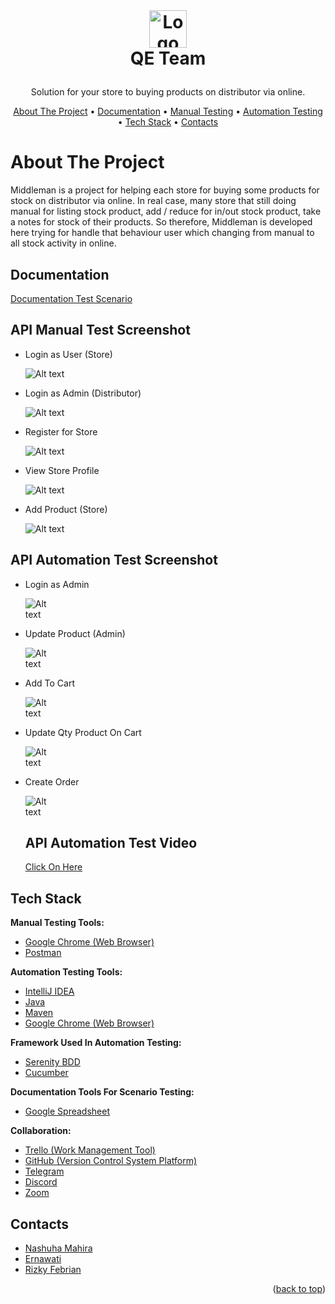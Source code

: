 <!-- LOGO -->
<br />
<h1>
<p align="center">
<a href="https://middleman-alta.vercel.app/auth/welcome">
  <img src="https://middleman-alta.vercel.app/_next/image?url=%2F_next%2Fstatic%2Fmedia%2Flogo.f4fa4ef1.png&w=640&q=75" alt="Logo" height="60">
  </a>
  <br>QE Team
</h1>
  <p align="center">
    Solution for your store to buying products on distributor via online.
    <br />
    </p>
</p>
<p align="center">
  <a href="#about-the-project">About The Project</a> •
  <a href="#documentation">Documentation</a> •
  <a href="#API-Manual-Test-Screenshot">Manual Testing</a> •
  <a href="#API-Automation-Test-Screenshot">Automation Testing</a> •
  <a href="#Tech-Stack">Tech Stack</a> •
  <a href="#Contacts">Contacts</a>
</p>  


# About The Project

Middleman is a project for helping each store for buying some products for stock on distributor via online. In real case, many store that still doing manual for listing stock product, add / reduce for in/out stock product, take a notes for stock of their products. So therefore, Middleman is developed here trying for handle that behaviour user which changing from manual to all stock activity in online.


## Documentation

[Documentation Test Scenario](https://docs.google.com/spreadsheets/d/1P6JTRV_uYcry817vJbE9zrrrI6YT64Fig3RpcpYo3WY/edit?usp=sharing)


## API Manual Test Screenshot

- Login as User (Store)

  <img
  src="https://github.com/rizkyfebriann/Testing-API-Capstone/blob/main/image/Login%20as%20Store.PNG"
  alt="Alt text"
  title="Login as Store"
  style="display: inline-block; margin: 0 auto; max-width: 150px">
  
- Login as Admin (Distributor)

  <img
  src="https://github.com/rizkyfebriann/Testing-API-Capstone/blob/main/image/Login%20as%20Admin.PNG"
  alt="Alt text"
  title="Login as Admin"
  style="display: inline-block; margin: 0 auto; max-width: 150px">
  
- Register for Store

  <img
  src="https://github.com/rizkyfebriann/Testing-API-Capstone/blob/main/image/Register%20as%20Store.PNG"
  alt="Alt text"
  title="Register for Store"
  style="display: inline-block; margin: 0 auto; max-width: 150px">
  
- View Store Profile

  <img
  src="https://github.com/rizkyfebriann/Testing-API-Capstone/blob/main/image/View%20Store%20Profile.PNG"
  alt="Alt text"
  title="View Store Profile"
  style="display: inline-block; margin: 0 auto; max-width: 150px"> 

- Add Product (Store)

  <img
  src="https://github.com/rizkyfebriann/Testing-API-Capstone/blob/main/image/Add%20Product%20(User).PNG"
  alt="Alt text"
  title="Add Product (Store)"
  style="display: inline-block; margin: 0 auto; max-width: 150px">  
  
  
## API Automation Test Screenshot

- Login as Admin

  <img
  src="https://github.com/rizkyfebriann/Testing-API-Capstone/blob/main/image/Automation%20Login%20Admin.PNG"
  alt="Alt text"
  title="Login as Admin"
  style="display: inline-block; margin: 0 auto; max-width: 50px">
  
- Update Product (Admin)

  <img
  src="https://github.com/rizkyfebriann/Testing-API-Capstone/blob/main/image/Admin%20Update%20product.PNG"
  alt="Alt text"
  title="Update Product (Admin)"
  style="display: inline-block; margin: 0 auto; max-width: 50px">  
  
- Add To Cart

  <img
  src="https://github.com/rizkyfebriann/Testing-API-Capstone/blob/main/image/automation%20API%20add%20to%20cart.PNG"
  alt="Alt text"
  title="Add To Cart"
  style="display: inline-block; margin: 0 auto; max-width: 50px">  
  
- Update Qty Product On Cart

  <img
  src="https://github.com/rizkyfebriann/Testing-API-Capstone/blob/main/image/Update%20cart%20automation.PNG"
  alt="Alt text"
  title="Update Qty Product On Cart"
  style="display: inline-block; margin: 0 auto; max-width: 50px">  
  
- Create Order

  <img
  src="https://github.com/rizkyfebriann/Testing-API-Capstone/blob/main/image/create%20order%20automation.PNG"
  alt="Alt text"
  title="Create Order"
  style="display: inline-block; margin: 0 auto; max-width: 50px">  
  
  
  ## API Automation Test Video
      
    [Click On Here](https://youtu.be/5J3eaXz9Wug)



## Tech Stack 

**Manual Testing Tools:**  
- [Google Chrome (Web Browser)](https://www.google.com/chrome/)
- [Postman](https://www.postman.com/)

**Automation Testing Tools:** 
- [IntelliJ IDEA](https://www.jetbrains.com/idea/)
- [Java](https://www.java.com/)
- [Maven](https://maven.apache.org/)
- [Google Chrome (Web Browser)](https://www.google.com/chrome/)

**Framework Used In Automation Testing:**
- [Serenity BDD](https://serenity-bdd.info/)
- [Cucumber](https://cucumber.io/)

**Documentation Tools For Scenario Testing:** 
- [Google Spreadsheet](https://www.google.com/sheets/about/)

**Collaboration:**
- [Trello (Work Management Tool)](https://trello.com/)
- [GitHub (Version Control System Platform)](https://github.com/)
- [Telegram](https://web.telegram.org/)
- [Discord](https://discord.com/)
- [Zoom](https://zoom.us/)


## Contacts

- [Nashuha Mahira](https://github.com/nshmahira)
- [Ernawati](https://github.com/erna94)
- [Rizky Febrian](https://github.com/rizkyfebriann)

<p align="right">(<a href="#readme-top">back to top</a>)</p>
